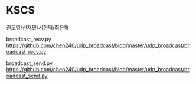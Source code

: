 # KSCS

권도영/신재민/서현덕/최은혁

broadcast_recv.py https://github.com/chen240/udp_broadcast/blob/master/udp_broadcast/broadcast_recv.py

broadcast_send.py https://github.com/chen240/udp_broadcast/blob/master/udp_broadcast/broadcast_send.py
